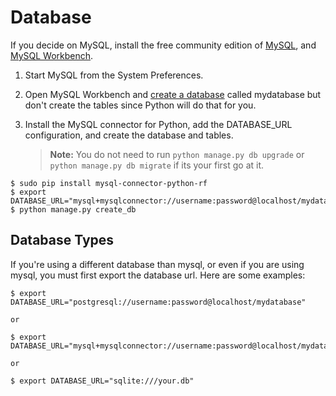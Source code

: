 # Database

If you decide on MySQL, install the free community edition of [MySQL](https://dev.mysql.com/downloads/mysql/),
and [MySQL Workbench](https://www.mysql.com/products/workbench/).

1. Start MySQL from the System Preferences.
2. Open MySQL Workbench and [create a database](http://stackoverflow.com/questions/5515745/create-a-new-database-with-mysql-workbench)
    called mydatabase but don't create the tables since Python will
    do that for you.
3. Install the MySQL connector for Python, add the DATABASE_URL
    configuration, and create the database and tables.

    > **Note:** You do not need to run `python manage.py db upgrade`
    > or `python manage.py db migrate` if its your first go at it.

```{r, engine='shell', count_lines}
$ sudo pip install mysql-connector-python-rf
$ export DATABASE_URL="mysql+mysqlconnector://username:password@localhost/mydatabase"
$ python manage.py create_db
```

## Database Types

If you're using a different database than mysql, or even if you are using
mysql, you must first export the database url. Here are some examples:

```{r, engine='shell', count_lines}
$ export DATABASE_URL="postgresql://username:password@localhost/mydatabase"

or

$ export DATABASE_URL="mysql+mysqlconnector://username:password@localhost/mydatabase"

or

$ export DATABASE_URL="sqlite:///your.db"
```
